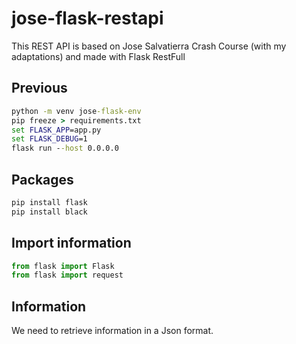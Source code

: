 # jose-flask-restapi
This REST API is based on Jose Salvatierra Crash Course (with my adaptations) and made with Flask RestFull

## Previous 

```cmd
python -m venv jose-flask-env
pip freeze > requirements.txt
set FLASK_APP=app.py
set FLASK_DEBUG=1
flask run --host 0.0.0.0
```

## Packages
```cmd
pip install flask
pip install black
```

## Import information

```python
from flask import Flask
from flask import request
```

## Information

We need to retrieve information in a Json format. 